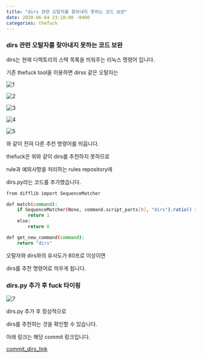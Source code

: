 ```yaml
---
title: "dirs 관련 오탈자를 찾아내지 못하는 코드 보완"
date: 2020-06-04 23:10:00 -0400
categories: thefuck
---
```


### dirs 관련 오탈자를 찾아내지 못하는 코드 보완

dirs는 현재 디렉토리의 스택 목록을 띄워주는 리눅스 명령어 입니다.

기존 thefuck tool을 이용하면 dirss 같은 오탈자는

![1](https://user-images.githubusercontent.com/63634948/83767518-b5a67600-a6b8-11ea-9f18-93d5bcab5ff6.png)

![2](https://user-images.githubusercontent.com/63634948/83767627-d969bc00-a6b8-11ea-9754-fb784847c806.png)

![3](https://user-images.githubusercontent.com/63634948/83767652-dec70680-a6b8-11ea-9726-a22d42c6af8a.png)

![4](https://user-images.githubusercontent.com/63634948/83767676-e5ee1480-a6b8-11ea-8042-dce3ac1b8254.png)

![5](https://user-images.githubusercontent.com/63634948/83767739-f605f400-a6b8-11ea-8341-d7ae2b564263.png)

와 같이 전혀 다른 추천 명령어를 띄웁니다.

thefuck은 위와 같이 dirs를 추천하지 못하므로

rule과 예외사항을 처리하는 rules repository에

dirs.py라는 코드를 추가했습니다.

```bash
from difflib import SequenceMatcher

def match(command):
    if SequenceMatcher(None, command.script_parts[0], "dirs").ratio() > 0.6:
        return 1
    else:
        return 0

def get_new_command(command):
    return "dirs"
```

오탈자와 dirs와의 유사도가 60프로 이상이면

dirs를 추천 명령어로 띄우게 됩니다.

### dirs.py 추가 후 fuck 타이핑

![7](https://user-images.githubusercontent.com/63634948/83768422-b986c800-a6b9-11ea-90ea-a5a6661850db.png)

dirs.py 추가 후 정상적으로

dirs를 추천하는 것을 확인할 수 있습니다.

아래 링크는 해당 commit 링크입니다.

[commit_dirs_link](https://github.com/20-1-SKKU-OSS/2020-1-OSS-11/commit/c0bf30a2fbc1c729a03ae69fe2e36128a50d5f6b)



